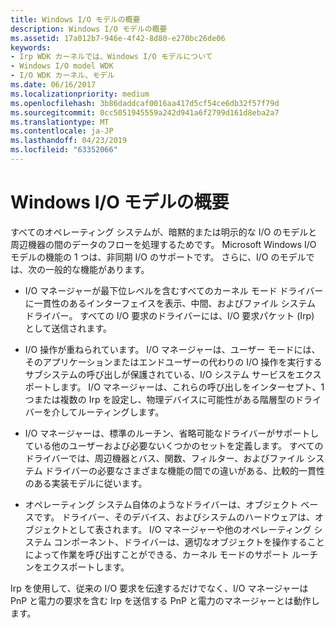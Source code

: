 ```yaml
---
title: Windows I/O モデルの概要
description: Windows I/O モデルの概要
ms.assetid: 17a012b7-946e-4f42-8d80-e270bc26de06
keywords:
- Irp WDK カーネルでは、Windows I/O モデルについて
- Windows I/O model WDK
- I/O WDK カーネル、モデル
ms.date: 06/16/2017
ms.localizationpriority: medium
ms.openlocfilehash: 3b86daddcaf0016aa417d5cf54ce6db32f57f79d
ms.sourcegitcommit: 0cc5051945559a242d941a6f2799d161d8eba2a7
ms.translationtype: MT
ms.contentlocale: ja-JP
ms.lasthandoff: 04/23/2019
ms.locfileid: "63352066"
---
```

# <a name="overview-of-the-windows-io-model"></a>Windows I/O モデルの概要





すべてのオペレーティング システムが、暗黙的または明示的な I/O のモデルと周辺機器の間のデータのフローを処理するためです。 Microsoft Windows I/O モデルの機能の 1 つは、非同期 I/O のサポートです。 さらに、I/O のモデルでは、次の一般的な機能があります。

-   I/O マネージャーが最下位レベルを含むすべてのカーネル モード ドライバーに一貫性のあるインターフェイスを表示、中間、およびファイル システム ドライバー。 すべての I/O 要求のドライバーには、I/O 要求パケット (Irp) として送信されます。

-   I/O 操作が重ねられています。 I/O マネージャーは、ユーザー モードには、そのアプリケーションまたはエンドユーザーの代わりの I/O 操作を実行するサブシステムの呼び出しが保護されている、I/O システム サービスをエクスポートします。 I/O マネージャーは、これらの呼び出しをインターセプト、1 つまたは複数の Irp を設定し、物理デバイスに可能性がある階層型のドライバーを介してルーティングします。

-   I/O マネージャーは、標準のルーチン、省略可能なドライバーがサポートしている他のユーザーおよび必要ないくつかのセットを定義します。 すべてのドライバーでは、周辺機器とバス、関数、フィルター、およびファイル システム ドライバーの必要なさまざまな機能の間での違いがある、比較的一貫性のある実装モデルに従います。

-   オペレーティング システム自体のようなドライバーは、オブジェクト ベースです。 ドライバー、そのデバイス、およびシステムのハードウェアは、オブジェクトとして表されます。 I/O マネージャーや他のオペレーティング システム コンポーネント、ドライバーは、適切なオブジェクトを操作することによって作業を呼び出すことができる、カーネル モードのサポート ルーチンをエクスポートします。

Irp を使用して、従来の I/O 要求を伝達するだけでなく、I/O マネージャーは PnP と電力の要求を含む Irp を送信する PnP と電力のマネージャーとは動作します。

 

 




